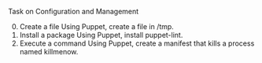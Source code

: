 Task on Configuration and Management

0. Create a file
Using Puppet, create a file in /tmp.
1. Install a package
Using Puppet, install puppet-lint.
2. Execute a command
Using Puppet, create a manifest that kills a process named killmenow.

